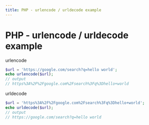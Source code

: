 ```yaml
---
title: PHP - urlencode / urldecode example
---
```


<h1 class="header">PHP - urlencode / urldecode example</h1>

urlencode
```php
$url = 'https://google.com/search?q=hello world';
echo urlencode($url);
// output
// https%3A%2F%2Fgoogle.com%2Fsearch%3Fq%3Dhello+world
```

urldecode
```php
$url = 'https%3A%2F%2Fgoogle.com%2Fsearch%3Fq%3Dhello+world';
echo urldecode($url);
// output
// https://google.com/search?q=hello world
```